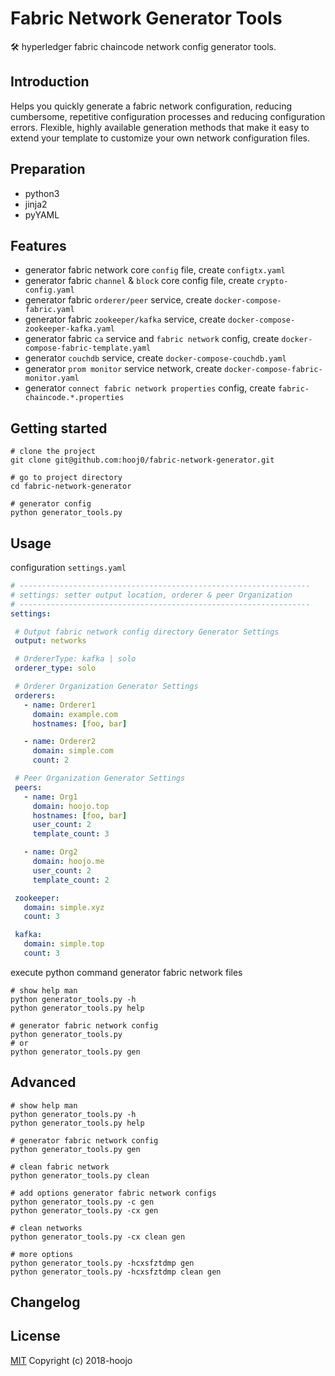  # Fabric Network Generator Tools
:hammer_and_wrench: hyperledger fabric chaincode network config generator tools.
 
 ## Introduction
  
  Helps you quickly generate a fabric network configuration, reducing cumbersome, repetitive configuration processes and reducing configuration errors. Flexible, highly available generation methods that make it easy to extend your template to customize your own network configuration files.
 ## Preparation
 + python3
 + jinja2
 + pyYAML
 
 ## Features
 
 + generator fabric network core `config` file, create `configtx.yaml`
 + generator fabric `channel` & `block` core config file, create `crypto-config.yaml`
 + generator fabric `orderer/peer` service, create `docker-compose-fabric.yaml`
 + generator fabric `zookeeper/kafka` service, create `docker-compose-zookeeper-kafka.yaml`
 + generator fabric `ca` service and `fabric network` config, create `docker-compose-fabric-template.yaml`
 + generator `couchdb` service, create `docker-compose-couchdb.yaml`
 + generator `prom monitor` service network, create `docker-compose-fabric-monitor.yaml`
 + generator `connect fabric network properties` config, create `fabric-chaincode.*.properties`
 
 ## Getting started
 ```shell
# clone the project
git clone git@github.com:hooj0/fabric-network-generator.git

# go to project directory
cd fabric-network-generator

# generator config
python generator_tools.py
 ```
 
 ## Usage
 configuration `settings.yaml`
 ```yaml
# -----------------------------------------------------------------
# settings: setter output location, orderer & peer Organization
# -----------------------------------------------------------------
settings:

  # Output fabric network config directory Generator Settings
  output: networks

  # OrdererType: kafka | solo
  orderer_type: solo

  # Orderer Organization Generator Settings
  orderers:
    - name: Orderer1
      domain: example.com
      hostnames: [foo, bar]

    - name: Orderer2
      domain: simple.com
      count: 2

  # Peer Organization Generator Settings
  peers:
    - name: Org1
      domain: hoojo.top
      hostnames: [foo, bar]
      user_count: 2
      template_count: 3

    - name: Org2
      domain: hoojo.me
      user_count: 2
      template_count: 2

  zookeeper:
    domain: simple.xyz
    count: 3

  kafka:
    domain: simple.top
    count: 3
```

execute python command generator fabric network files 
 ```sbtshell
# show help man 
python generator_tools.py -h
python generator_tools.py help

# generator fabric network config
python generator_tools.py
# or
python generator_tools.py gen
```
 
 ## Advanced
  ```sbtshell
 # show help man 
 python generator_tools.py -h
 python generator_tools.py help
 
 # generator fabric network config
 python generator_tools.py gen
 
 # clean fabric network
 python generator_tools.py clean
 
 # add options generator fabric network configs
 python generator_tools.py -c gen
 python generator_tools.py -cx gen
 
 # clean networks
 python generator_tools.py -cx clean gen
 
 # more options
 python generator_tools.py -hcxsfztdmp gen
 python generator_tools.py -hcxsfztdmp clean gen
 ```
 ## Changelog
 
 ## License
[MIT](LICENSE) 
Copyright (c) 2018-hoojo